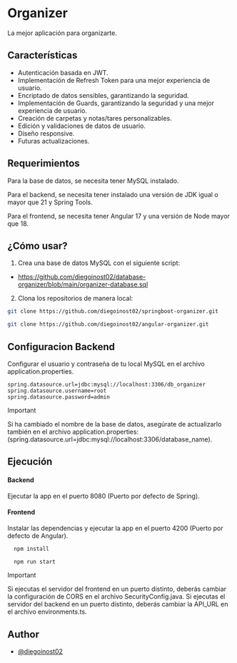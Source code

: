 # Organizer

La mejor aplicación para organizarte.

## Características

- Autenticación basada en JWT.
- Implementación de Refresh Token para una mejor experiencia de usuario.
- Encriptado de datos sensibles, garantizando la seguridad.
- Implementación de Guards, garantizando la seguridad y una mejor experiencia de usuario.
- Creación de carpetas y notas/tares personalizables.
- Edición y validaciones de datos de usuario.
- Diseño responsive.
- Futuras actualizaciones.

## Requerimientos

Para la base de datos, se necesita tener MySQL instalado.

Para el backend, se necesita tener instalado una versión de JDK igual o mayor que 21 y Spring Tools.

Para el frontend, se necesita tener Angular 17 y una versión de Node mayor que 18.

## ¿Cómo usar?

1. Crea una base de datos MySQL con el siguiente script:

- https://github.com/diegoinost02/database-organizer/blob/main/organizer-database.sql


2. Clona los repositorios de manera local:

```bash
git clone https://github.com/diegoinost02/springboot-organizer.git
```

```bash
git clone https://github.com/diegoinost02/angular-organizer.git
```

## Configuracion Backend

Configurar el usuario y contraseña de tu local MySQL en el archivo application.properties.

```code
spring.datasource.url=jdbc:mysql://localhost:3306/db_organizer
spring.datasource.username=root
spring.datasource.password=admin
```
> [!IMPORTANT]  
> Si ha cambiado el nombre de la base de datos, asegúrate de actualizarlo también en el archivo application.properties: (spring.datasource.url=jdbc:mysql://localhost:3306/database_name).


## Ejecución

#### Backend
Ejecutar la app en el puerto 8080 (Puerto por defecto de Spring).

#### Frontend
Instalar las dependencias y ejecutar la app en el puerto 4200 (Puerto por defecto de Angular).

```bash
  npm install
```
```bash
  npm run start
```

> [!IMPORTANT]  
> Si ejecutas el servidor del frontend en un puerto distinto, deberás cambiar la configuración de CORS en el archivo SecurityConfig.java. Si ejecutas el servidor del backend en un puerto distinto, deberás cambiar la API_URL en el archivo environments.ts.

## Author

- [@diegoinost02](https://github.com/diegoinost02)
